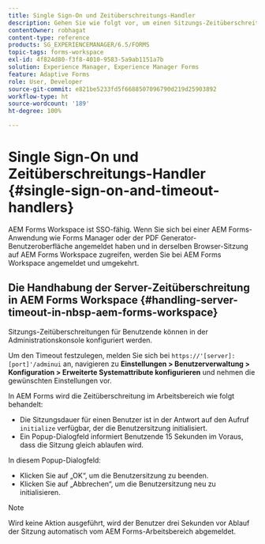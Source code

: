 ```yaml
---
title: Single Sign-On und Zeitüberschreitungs-Handler
description: Gehen Sie wie folgt vor, um einen Sitzungs-Zeitüberschreitungswert für AEM Forms Workspace festzulegen.
contentOwner: robhagat
content-type: reference
products: SG_EXPERIENCEMANAGER/6.5/FORMS
topic-tags: forms-workspace
exl-id: 4f824d80-f3f8-4010-9583-5a9ab1151a7b
solution: Experience Manager, Experience Manager Forms
feature: Adaptive Forms
role: User, Developer
source-git-commit: e821be5233fd5f6688507096790d219d25903892
workflow-type: ht
source-wordcount: '189'
ht-degree: 100%

---
```


# Single Sign-On und Zeitüberschreitungs-Handler {#single-sign-on-and-timeout-handlers}

AEM Forms Workspace ist SSO-fähig. Wenn Sie sich bei einer AEM Forms-Anwendung wie Forms Manager oder der PDF Generator-Benutzeroberfläche angemeldet haben und in derselben Browser-Sitzung auf AEM Forms Workspace zugreifen, werden Sie bei AEM Forms Workspace angemeldet und umgekehrt.

## Die Handhabung der Server-Zeitüberschreitung in AEM Forms Workspace {#handling-server-timeout-in-nbsp-aem-forms-workspace}

Sitzungs-Zeitüberschreitungen für Benutzende können in der Administrationskonsole konfiguriert werden.

Um den Timeout festzulegen, melden Sie sich bei `https://'[server]:[port]'/adminui` an, navigieren zu **Einstellungen > Benutzerverwaltung > Konfiguration > Erweiterte Systemattribute konfigurieren** und nehmen die gewünschten Einstellungen vor.

In AEM Forms wird die Zeitüberschreitung im Arbeitsbereich wie folgt behandelt:

* Die Sitzungsdauer für einen Benutzer ist in der Antwort auf den Aufruf `initialize` verfügbar, der die Benutzersitzung initialisiert.
* Ein Popup-Dialogfeld informiert Benutzende 15 Sekunden im Voraus, dass die Sitzung gleich ablaufen wird.

In diesem Popup-Dialogfeld:

* Klicken Sie auf „OK“, um die Benutzersitzung zu beenden.
* Klicken Sie auf „Abbrechen“, um die Benutzersitzung neu zu initialisieren.

>[!NOTE]
>
>Wird keine Aktion ausgeführt, wird der Benutzer drei Sekunden vor Ablauf der Sitzung automatisch vom AEM Forms-Arbeitsbereich abgemeldet.
